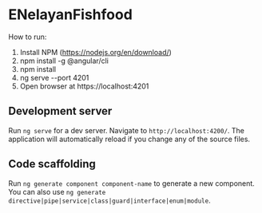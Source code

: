 # ENelayanFishfood

How to run:

1. Install NPM (https://nodejs.org/en/download/) 
2. npm install -g @angular/cli 
3. npm install 
4. ng serve --port 4201
5. Open browser at https://localhost:4201

## Development server

Run `ng serve` for a dev server. Navigate to `http://localhost:4200/`. The application will automatically reload if you change any of the source files.

## Code scaffolding

Run `ng generate component component-name` to generate a new component. You can also use `ng generate directive|pipe|service|class|guard|interface|enum|module`.

